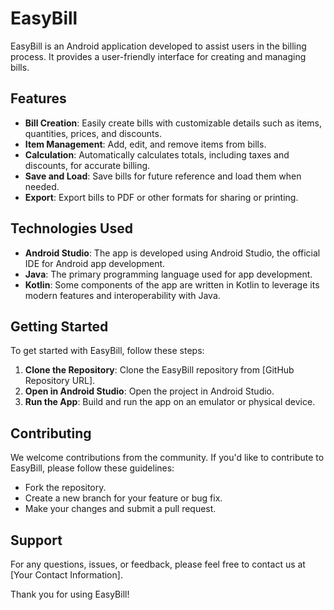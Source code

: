 # EasyBill

EasyBill is an Android application developed to assist users in the billing process. It provides a user-friendly interface for creating and managing bills.

## Features

- **Bill Creation**: Easily create bills with customizable details such as items, quantities, prices, and discounts.
- **Item Management**: Add, edit, and remove items from bills.
- **Calculation**: Automatically calculates totals, including taxes and discounts, for accurate billing.
- **Save and Load**: Save bills for future reference and load them when needed.
- **Export**: Export bills to PDF or other formats for sharing or printing.

## Technologies Used

- **Android Studio**: The app is developed using Android Studio, the official IDE for Android app development.
- **Java**: The primary programming language used for app development.
- **Kotlin**: Some components of the app are written in Kotlin to leverage its modern features and interoperability with Java.

## Getting Started

To get started with EasyBill, follow these steps:

1. **Clone the Repository**: Clone the EasyBill repository from [GitHub Repository URL].
2. **Open in Android Studio**: Open the project in Android Studio.
3. **Run the App**: Build and run the app on an emulator or physical device.

## Contributing

We welcome contributions from the community. If you'd like to contribute to EasyBill, please follow these guidelines:
- Fork the repository.
- Create a new branch for your feature or bug fix.
- Make your changes and submit a pull request.

## Support

For any questions, issues, or feedback, please feel free to contact us at [Your Contact Information].

Thank you for using EasyBill!
